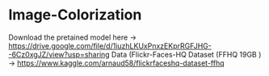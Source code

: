 # Image-Colorization
Download the pretained model here -> https://drive.google.com/file/d/1iuzhLKUxPnxzEKprRGFJHG--6Cz0xgJZ/view?usp=sharing
Data (Flickr-Faces-HQ Dataset (FFHQ 19GB ) -> https://www.kaggle.com/arnaud58/flickrfaceshq-dataset-ffhq
